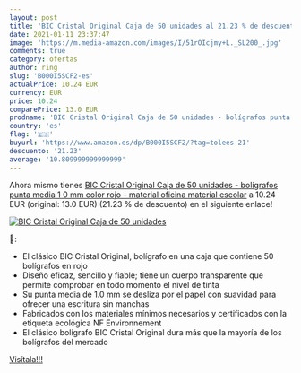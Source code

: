 ```yaml
---
layout: post
title: 'BIC Cristal Original Caja de 50 unidades al 21.23 % de descuento'
date: 2021-01-11 23:37:47
image: 'https://m.media-amazon.com/images/I/51rOIcjmy+L._SL200_.jpg'
comments: true
category: ofertas
author: ring
slug: 'B000I5SCF2-es'
actualPrice: 10.24 EUR
currency: EUR
price: 10.24
comparePrice: 13.0 EUR
prodname: 'BIC Cristal Original Caja de 50 unidades - bolígrafos punta media  1 0 mm   color rojo - material oficina  material escolar'
country: 'es'
flag: '🇪🇸'
buyurl: 'https://www.amazon.es/dp/B000I5SCF2/?tag=tolees-21'
descuento: '21.23'
average: '10.809999999999999'
---
```


Ahora mismo tienes [BIC Cristal Original Caja de 50 unidades - bolígrafos punta media  1 0 mm   color rojo - material oficina  material escolar](https://www.amazon.es/dp/B000I5SCF2/?tag=tolees-21) a 10.24 EUR (original: 13.0 EUR) (21.23 %  de descuento) en el siguiente enlace!

[![BIC Cristal Original Caja de 50 unidades](https://m.media-amazon.com/images/I/51rOIcjmy+L._SL200_.jpg)](https://www.amazon.es/dp/B000I5SCF2/?tag=tolees-21)

🔎:

- El clásico BIC Cristal Original, bolígrafo en una caja que contiene 50 bolígrafos en rojo
- Diseño eficaz, sencillo y fiable; tiene un cuerpo transparente que permite comprobar en todo momento el nivel de tinta
- Su punta media de 1.0 mm se desliza por el papel con suavidad para ofrecer una escritura sin manchas
- Fabricados con los materiales mínimos necesarios y certificados con la etiqueta ecológica NF Environnement
- El clásico bolígrafo BIC Cristal Original dura más que la mayoría de los bolígrafos del mercado

[Visítala!!!](https://www.amazon.es/dp/B000I5SCF2/?tag=tolees-21)
